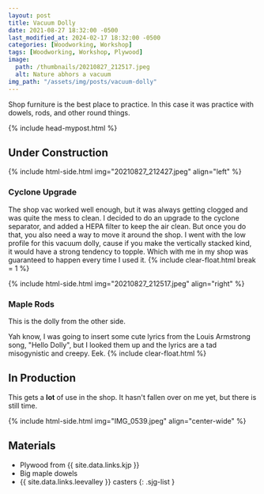 ```yaml
---
layout: post
title: Vacuum Dolly
date: 2021-08-27 18:32:00 -0500
last_modified_at: 2024-02-17 18:32:00 -0500
categories: [Woodworking, Workshop]
tags: [Woodworking, Workshop, Plywood]
image:
  path: /thumbnails/20210827_212517.jpeg
  alt: Nature abhors a vacuum
img_path: "/assets/img/posts/vacuum-dolly"
---
```


Shop furniture is the best place to practice. In this case it was practice with dowels, rods, and other round things.

{% include head-mypost.html %}

## Under Construction

{% include html-side.html img="20210827_212427.jpeg" align="left" %}

### Cyclone Upgrade

The shop vac worked well enough, but it was always getting clogged and was quite the mess to clean. I decided to do an upgrade to the cyclone separator, and added a HEPA filter to keep the air clean. But once you do that, you also need a way to move it around the shop. I went with the low profile for this vacuum dolly, cause if you make the vertically stacked kind, it would have a strong tendency to topple. Which with me in my shop was guaranteed to happen every time I used it.
{% include clear-float.html break = 1 %}

{% include html-side.html img="20210827_212517.jpeg" align="right" %}

### Maple Rods

This is the dolly from the other side.

Yah know, I was going to insert some cute lyrics from the Louis Armstrong song, "Hello Dolly", but I looked them up and the lyrics are a tad misogynistic and creepy. Eek.
{% include clear-float.html %}

## In Production

This gets a **lot** of use in the shop. It hasn't fallen over on me yet, but there is still time.

{% include html-side.html img="IMG_0539.jpeg" align="center-wide" %}

## Materials

- Plywood from {{ site.data.links.kjp }}
- Big maple dowels
- {{ site.data.links.leevalley }} casters
{: .sjg-list }

